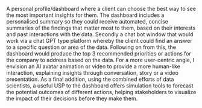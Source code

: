A personal profile/dashboard where a client can choose the best way to see the most important insights for them. The dashboard includes a personalised summary so they could receive automated, concise summaries of the findings that matter most to them, based on their interests and past interactions with the data. Secondly a chat bot window that would work via a chat GPT type platform whereby the client could find an answer to a specific question or area of the data. Following on from this, the dashboard would produce the top 3 recommended priorities or actions for the company to address based on the data. For a more user-centric angle, I envision an AI avatar animation or video to provide a more human-like interaction, explaining insights through conversation, story or a video presentation. As a final addition, using the combined efforts of data scientists, a useful USP to the dashboard offers simulation tools to forecast the potential outcomes of different actions, helping stakeholders to visualize the impact of their decisions before they make them.
